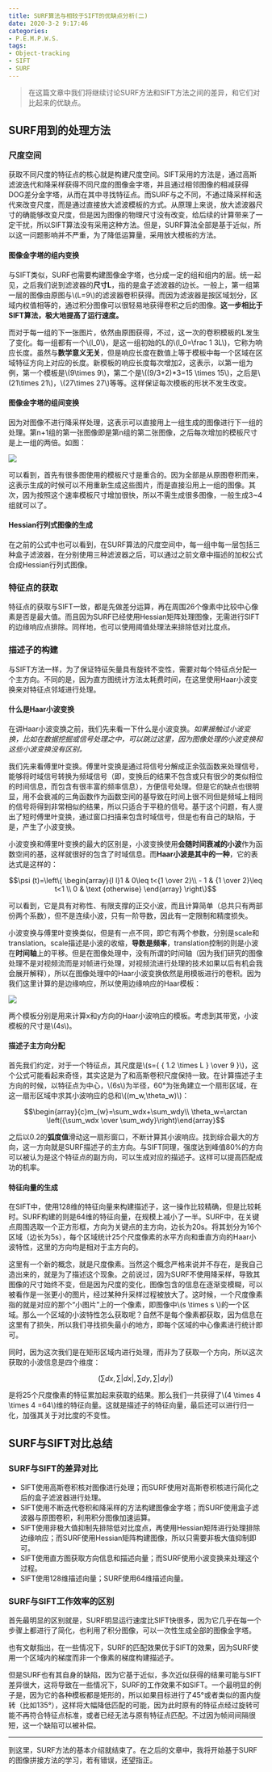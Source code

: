 ```yaml
---
title: SURF算法与相较于SIFT的优缺点分析(二)
date: 2020-3-2 9:17:46
categories:
- P.E.M.P.W.S.
tags:
- Object-tracking
- SIFT
- SURF
---
```


> 在这篇文章中我们将继续讨论SURF方法和SIFT方法之间的差异，和它们对比起来的优缺点。

## SURF用到的处理方法

### 尺度空间

获取不同尺度的特征点的核心就是构建尺度空间。SIFT采用的方法是，通过高斯滤波迭代和降采样获得不同尺度的图像金字塔，并且通过相邻图像的相减获得DOG差分金字塔，从而在其中寻找特征点。而SURF与之不同，不通过降采样和迭代来改变尺度，而是通过直接放大滤波模板的方式。从原理上来说，放大滤波器尺寸的确能够改变尺度，但是因为图像的物理尺寸没有改变，给后续的计算带来了一定干扰，所以SIFT算法没有采用这种方法。但是，SURF算法全部是基于近似，所以这一问题影响并不严重，为了降低运算量，采用放大模板的方法。

#### 图像金字塔的组内变换

与SIFT类似，SURF也需要构建图像金字塔，也分成一定的组和组内的层。统一起见，之后我们说到滤波器的**尺寸L**，指的是盒子滤波器的边长。一般上，第一组第一层的图像由原图与\\(L=9\\)的滤波器卷积获得。而因为滤波器是按区域划分，区域内权值相等的，通过积分图像可以很轻易地获得卷积之后的图像。**这一步相比于SIFT算法，极大地提高了运行速度。**

而对于每一组的下一张图片，依然由原图获得，不过，这一次的卷积模板的L发生了变化。每一组都有一个\\(l_0\\)，是这一组初始的L的\\(l_0=\frac 1 3L\\)，它称为响应长度。虽然与**数学意义无关**，但是响应长度在数值上等于模板中每一个区域在区域特征方向上对应的长度。新模板的响应长度每次增加2，这表示，以第一组为例，第一个模板是\\(9\times 9\\)，第二个是\\((9/3+2)*3=15 \times 15\\)，之后是\\(21\times 21\\)，\\(27\times 27\\)等等。这样保证每次模板的形状不发生改变。

#### 图像金字塔的组间变换

因为对图像不进行降采样处理，这表示可以直接用上一组生成的图像进行下一组的处理。第n+1组的第一张图像即是第n组的第二张图像，之后每次增加的模板尺寸是上一组的两倍。如图：

<img src="{{site.baseurl}}/assets/images/in_posts/2020_3_2/1.png">

可以看到，首先有很多图使用的模板尺寸是重合的。因为全部是从原图卷积而来，这表示生成的时候可以不用重新生成这些图片，而是直接沿用上一组的图像。其次，因为按照这个速率模板尺寸增加很快，所以不需生成很多图像，一般生成3~4组就可以了。

#### Hessian行列式图像的生成

在之前的公式中也可以看到，在SURF算法的尺度空间中，每一组中每一层包括三种盒子滤波器，在分别使用三种滤波器之后，可以通过之前文章中描述的加权公式合成Hessian行列式图像。

### 特征点的获取

特征点的获取与SIFT一致，都是先做差分运算，再在周围26个像素中比较中心像素是否是最大值。而且因为SURF已经使用Hessian矩阵处理图像，无需进行SIFT的边缘响应点排除。同样地，也可以使用阈值处理法来排除低对比度点。

### 描述子的构建

与SIFT方法一样，为了保证特征矢量具有旋转不变性，需要对每个特征点分配一个主方向。不同的是，因为直方图统计方法太耗费时间，在这里使用Haar小波变换来对特征点邻域进行处理。

#### 什么是Haar小波变换

在讲Haar小波变换之前，我们先来看一下什么是小波变换。*如果接触过小波变换，比如在数据挖掘或信号处理之中，可以跳过这里，因为图像处理的小波变换和这些小波变换没有区别。*

我们先来看傅里叶变换。傅里叶变换是通过将信号分解成正余弦函数来处理信号，能够将时域信号转换为频域信号（即，变换后的结果不包含或只有很少的类似相位的时间信息，而包含有很丰富的频率信息），方便信号处理。但是它的缺点也很明显，用不会衰减的三角函数作为函数空间的基导致在时间上很不同但是频域上相同的信号将得到非常相似的结果，所以只适合于平稳的信号。基于这个问题，有人提出了短时傅里叶变换，通过窗口扫描来包含时域信号，但是也有自己的缺陷，于是，产生了小波变换。

小波变换和傅里叶变换的最大的区别是，小波变换使用**会随时间衰减的小波**作为函数空间的基，这样就很好的包含了时域信息。而**Haar小波是其中的一种**，它的表达式是这样的：

$$\psi (t)=\left\{ \begin{array}{l l}1 & 0\leq t<{1 \over 2}\\ - 1 & {1 \over 2}\leq t<1 \\ 0 & \text {otherwise} \end{array} \right\}$$

可以看到，它是具有对称性、有限支撑的正交小波，而且计算简单（总共只有两部份两个系数），但不是连续小波，只有一阶导数，因此有一定限制和精度损失。

小波变换与傅里叶变换类似，但是有一点不同，即它有两个参数，分别是scale和translation。scale描述是小波的收缩，**导数是频率**，translation控制的则是小波在**时间轴**上的平移。但是在图像处理中，没有所谓的时间轴（因为我们研究的图像处理不是对视频流而是对帧进行处理，对视频流进行处理的技术如果以后有机会我会展开解释），所以在图像处理中的Haar小波变换依然是用模板进行的卷积。因为我们这里计算的是边缘响应，所以使用边缘响应的Haar模板：

<img src="{{site.baseurl}}/assets/images/in_posts/2020_3_2/2.png">

两个模板分别是用来计算x和y方向的Haar小波响应的模板。考虑到其带宽，小波模板的尺寸是\\(4s\\)。

#### 描述子主方向分配

首先我们约定，对于一个特征点，其尺度是\\(s={ { 1.2 \times L } \over 9 }\\)，这个公式可能看起来奇怪，其实这是为了和高斯卷积尺度保持一致。在计算描述子主方向的时候，以特征点为中心，\\(6s\\)为半径，60°为张角建立一个扇形区域，在这一扇形区域中求其小波响应的总和\\((m_w,\theta_w)\\)：

$$\begin{array}{c}m_{w}=\sum_wdx+\sum_wdy\\ \theta_w=\arctan \left({\sum_wdx \over \sum_wdy}\right)\end{array}$$

之后以0.2的**弧度值**滑动这一扇形窗口，不断计算其小波响应。找到综合最大的方向，这一方向就是SURF描述子的主方向。与SIFT同理，强度达到峰值80%的方向可以被认为是这个特征点的副方向，可以生成对应的描述子。这样可以提高匹配成功的机率。

#### 特征向量的生成

在SIFT中，使用128维的特征向量来构建描述子，这一操作比较精确，但是比较耗时。SURF构建的则是64维的特征向量，在规模上减小了一半。SURF中，在关键点周围选取一个正方形框，方向为关键点的主方向，边长为20s。将其划分为16个区域（边长为5s），每个区域统计25个尺度像素的水平方向和垂直方向的Haar小波特性，这里的方向均是相对于主方向的。

这里有一个新的概念，就是尺度像素。当然这个概念严格来说并不存在，是我自己造出来的，就是为了描述这个现象。之前说过，因为SURF不使用降采样，导致其图像的尺寸始终不变，但是因为尺度的变化，图像包含的信息在逐渐变模糊，可以被看作是一张更小的图片，经过某种升采样过程被放大了。这时候，一个尺度像素指的就是对应的那个“小图片”上的一个像素，即图像中\\(s \times s \\)的一个区域。那么一个区域的小波特性怎么获取呢？自然不是每个像素都获取，因为信息在这里有了损失，所以我们寻找损失最小的地方，即每个区域的中心像素进行统计即可。

同时，因为这次我们是在矩形区域内进行处理，而非为了获取一个方向，所以这次获取的小波信息是四个维度：

$$(\sum dx,\sum |dx|,\sum dy,\sum |dy|)$$

是将25个尺度像素的特征累加起来获取的结果。那么我们一共获得了\\(4 \times 4 \times 4 =64\\)维的特征向量。这就是描述子的特征向量，最后还可以进行归一化，加强其关于对比度的不变性。

## SURF与SIFT对比总结

### SURF与SIFT的差异对比

- SIFT使用高斯卷积核对图像进行处理；而SURF使用对高斯卷积核进行简化之后的盒子滤波器进行处理。
- SIFT使用不断迭代卷积和降采样的方法构建图像金字塔；而SURF使用盒子滤波器与原图卷积，利用积分图像加速运算。
- SIFT使用非极大值抑制先排除低对比度点，再使用Hessian矩阵进行处理排除边缘响应；而SURF使用Hessian矩阵构建图像，所以只需要非极大值抑制即可。
- SIFT使用直方图获取方向信息和描述向量；而SURF使用小波变换来处理这个过程。
- SIFT使用128维描述向量；SURF使用64维描述向量。

### SURF与SIFT工作效率的区别

首先最明显的区别就是，SURF明显运行速度比SIFT快很多，因为它几乎在每一个步骤上都进行了简化，也利用了积分图像，可以一次性生成全部的图像金字塔。

也有文献指出，在一些情况下，SURF的匹配效果优于SIFT的效果，因为SURF使用一个区域内的梯度而非一个像素的梯度构建描述子。

但是SURF也有其自身的缺陷，因为它基于近似，多次近似获得的结果可能与SIFT差异很大，这将导致在一些情况下，SURF的工作效果不如SIFT。一个最明显的例子是，因为它的各种模板都是矩形的，所以如果目标进行了45°或者类似的面内旋转（比如135°），这样将大幅降低匹配的可能，因为此时原有的特征点经过旋转可能不再符合特征点标准，或者已经无法与原有特征点匹配。不过因为帧间间隔很短，这一个缺陷可以被补偿。

---

到这里，SURF方法的基本介绍就结束了。在之后的文章中，我将开始基于SURF的图像拼接方法的学习，若有错误，还望指正。
